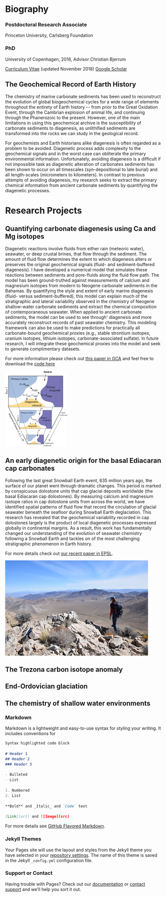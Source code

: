 # Biography

### Postdoctoral Research Associate
Princeton University,
Carlsberg Foundation

### PhD
University of Copenhagen, 2016,
Advisor Christian Bjerrum

[Curriculum Vitae](https://www.princeton.edu/geosciences/people/data/a/aahm/CV.pdf)
(updated November 2018)
[Google Scholar](https://scholar.google.com/citations?user=fJsyZeYAAAAJ&hl=en)

## The Geochemical Record of Earth History

The chemistry of marine carbonate sediments has been used to reconstruct the evolution of global biogeochemical cycles for a wide range of elements throughout the entirety of Earth history -- from prior to the Great Oxidation Event, through the Cambrian explosion of animal life, and continuing through the Phanerozoic to the present. 
However, one of the main limitations in using this geochemical archive is the susceptibility of carbonate sediments to diagenesis, as unlithified sediments are transformed into the rocks we can study in the geological record. 

For geochemists and Earth historians alike diagenesis is often regarded as a problem to be avoided. Diagenetic process adds complexity to the geochemical signals and in the worst case can obliterate the primary environmental information. 
Unfortunately, avoiding diagenesis is a difficult if not impossible task as diagenetic alteration of carbonates sediments has been shown to occur on all timescales (syn-depositional to late burial) and all length-scales (micrometers to kilometers). In contrast to previous attempts of avoiding diagenesis, my research seeks to extract the primary chemical information from ancient carbonate sediments by quantifying the diagenetic processes.


# Research Projects

## Quantifying carbonate diagenesis using Ca and Mg isotopes

Diagenetic reactions involve fluids from either rain (meteoric water), seawater, or deep crustal brines, that flow through the sediment. The amount of fluid flow determines the extent to which diagenesis alters or preserves the original geochemical signals (fluid- and sediment-buffered diagenesis). I have developed a numerical model that simulates these reactions between sediments and pore-fluids along the fluid flow path. The model has been ground-truthed against measurements of calcium and magnesium isotopes from modern to Neogene carbonate sediments in the Bahamas. By quantifying the style and extent of early marine diagenesis (fluid- versus sediment-buffered), this model can explain much of the stratigraphic and lateral variability observed in the chemistry of Neogene shallow-water carbonate sediments and extract the chemical composition of contemporaneous seawater. When applied to ancient carbonate sediments, the model can be used to see through' diagenesis and more accurately reconstruct records of past seawater chemistry. This modeling framework can also be used to make predictions for practically all carbonate-bound geochemical proxies (e.g., stable strontium isotopes, uranium isotopes, lithium isotopes, carbonate-associated sulfate). In future research, I will integrate these geochemical proxies into the model and seek to generate complimentary datasets. 

For more information please check out [this paper in GCA](https://www.sciencedirect.com/science/article/pii/S0016703718301248) and feel free to download the [code here](https://github.com/Anne-SofieAhm/Diagenesis-model)

<img src="https://github.com/Anne-SofieAhm/Anne-SofieAhm.github.io/blob/master/Box_model4.png" width="200">


## An early diagenetic origin for the basal Ediacaran cap carbonates
Following the last great Snowball Earth event, 635 million years ago, the surface of our planet went through dramatic changes. This period is marked by conspicuous dolostone units that cap glacial deposits worldwide (the basal Ediacaran cap dolostones). By measuring calcium and magnesium isotope ratios in cap dolostone units from across the world, we have identified spatial patterns of fluid flow that record the circulation of glacial seawater beneath the seafloor during Snowball Earth deglaciation. This research has revealed that the geochemical variability recorded in cap dolostones largely is the product of local diagenetic processes expressed globally in continental margins. As a result, this work has fundamentally changed our understanding of the evolution of seawater chemistry following a Snowball Earth and tackles on of the most challenging stratigraphic phenomenon in Earth history. 

For more details check out [our recent paper in EPSL](https://www.sciencedirect.com/science/article/pii/S0012821X18306484).

<img src="https://github.com/Anne-SofieAhm/Anne-SofieAhm.github.io/blob/master/DSC_0086.JPG">


## The Trezona carbon isotope anomaly

## End-Ordovician glaciation

## The chemistry of shallow water environments



### Markdown

Markdown is a lightweight and easy-to-use syntax for styling your writing. It includes conventions for

```markdown
Syntax highlighted code block

# Header 1
## Header 2
### Header 3

- Bulleted
- List

1. Numbered
2. List

**Bold** and _Italic_ and `Code` text

[Link](url) and ![Image](src)
```

For more details see [GitHub Flavored Markdown](https://guides.github.com/features/mastering-markdown/).

### Jekyll Themes

Your Pages site will use the layout and styles from the Jekyll theme you have selected in your [repository settings](https://github.com/Anne-SofieAhm/Anne-SofieAhm.github.io/settings). The name of this theme is saved in the Jekyll `_config.yml` configuration file.

### Support or Contact

Having trouble with Pages? Check out our [documentation](https://help.github.com/categories/github-pages-basics/) or [contact support](https://github.com/contact) and we’ll help you sort it out.
